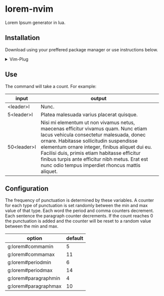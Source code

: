 # lorem-nvim
Lorem Ipsum generator in lua.

## Installation
Download using your preffered package manager or use instructions below.
<details>
  <summary>Vim-Plug</summary>

1. Install [junegunn/vim-plug](https://github.com/junegunn/vim-plug).
2. Add plugin to vim plug in `vimrc`.
```vim
call plug#begin()
  Plug 'mbpowers/lorem-nvim'
call plug#end()
```
3. Add keybinding in `vimrc`.
`nmap <leader>l <Plug>Lorem`
4. Restart nvim, and run `:PlugInstall`.
</details>

## Use
The command will take a count. For example:

|      input    |  output |
|---------------|---------|
| \<leader\>l   | Nunc.   |
| 5\<leader\>l  | Platea malesuada varius placerat quisque.|
| 50\<leader\>l | Nisi mi elementum ut non vivamus netus, maecenas efficitur vivamus quam. Nunc etiam lacus vehicula consectetur malesuada, donec ornare. Habitasse sollicitudin suspendisse elementum ornare integer, finibus aliquet dui eu. Facilisi duis, primis etiam habitasse efficitur finibus turpis ante efficitur nibh metus. Erat est nunc odio tempus imperdiet rhoncus mattis aliquet. |

## Configuration
The frequency of punctuation is determined by these variables.
A counter for each type of punctuation is set randomly between the min and max value of that type.
Each word the period and comma counters decrement. Each sentence the paragraph counter decrements.
If the count reaches 0 the punctuation is added and the counter will be reset to a random value between the min and max.

| option               | default |
|----------------------|---------|
| g:lorem#commamin     |   5     |
| g:lorem#commamax     |   11    |
| g:lorem#periodmin    |   6     |
| g:lorem#periodmax    |   14    |
| g:lorem#paragraphmin |   4     |
| g:lorem#paragraphmax |   10    |






